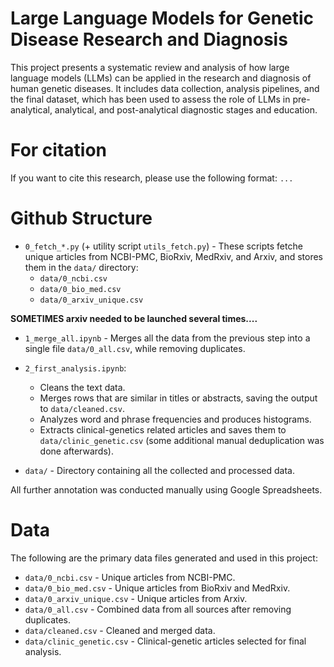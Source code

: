 # Large Language Models for Genetic Disease Research and Diagnosis

This project presents a systematic review and analysis of how large language models (LLMs) can be applied in the research and diagnosis of human genetic diseases. It includes data collection, analysis pipelines, and the final dataset, which has been used to assess the role of LLMs in pre-analytical, analytical, and post-analytical diagnostic stages and education.

# For citation

If you want to cite this research, please use the following format:
`...`

# Github Structure

* `0_fetch_*.py` (+ utility script `utils_fetch.py`) - These scripts fetche unique articles from NCBI-PMC, BioRxiv, MedRxiv, and Arxiv, and stores them in the `data/` directory:
  - `data/0_ncbi.csv`
  - `data/0_bio_med.csv`
  - `data/0_arxiv_unique.csv`
 
**SOMETIMES arxiv needed to be launched several times....**

* `1_merge_all.ipynb` - Merges all the data from the previous step into a single file `data/0_all.csv`, while removing duplicates.

* `2_first_analysis.ipynb`:
  - Cleans the text data.
  - Merges rows that are similar in titles or abstracts, saving the output to `data/cleaned.csv`.
  - Analyzes word and phrase frequencies and produces histograms.
  - Extracts clinical-genetics related articles and saves them to `data/clinic_genetic.csv` (some additional manual deduplication was done afterwards).

* `data/` - Directory containing all the collected and processed data.

All further annotation was conducted manually using Google Spreadsheets.

# Data

The following are the primary data files generated and used in this project:

- `data/0_ncbi.csv` - Unique articles from NCBI-PMC.
- `data/0_bio_med.csv` - Unique articles from BioRxiv and MedRxiv.
- `data/0_arxiv_unique.csv` - Unique articles from Arxiv.
- `data/0_all.csv` - Combined data from all sources after removing duplicates.
- `data/cleaned.csv` - Cleaned and merged data.
- `data/clinic_genetic.csv` - Clinical-genetic articles selected for final analysis.
